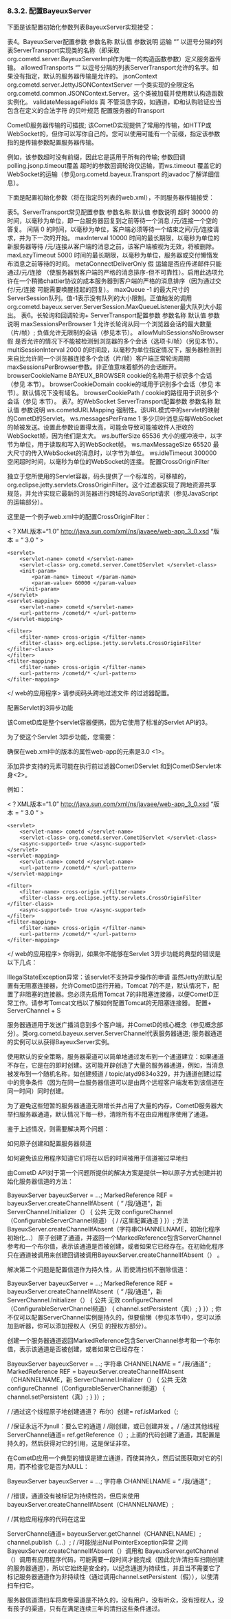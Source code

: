 ### 8.3.2. 配置BayeuxServer
下面是该配置初始化参数列表BayeuxServer实现接受：

表4。BayeuxServer配置参数
参数名称
默认值
参数说明
运输
“”
以逗号分隔的列表ServerTransport实现类的名称（即采取org.cometd.server.BayeuxServerImpl作为唯一的构造函数参数）定义服务器传输。
allowedTransports
“”
以逗号分隔的列表ServerTransport允许的名字。如果没有指定，默认的服务器传输是允许的。
jsonContext
org.cometd.server.JettyJSONContextServer
一个类实现的全限定名org.cometd.common.JSONContext.Server。这个类被加载并使用默认构造函数实例化。
validateMessageFields
真
不管消息字段，如通道，ID和认购验证应当包含在定义的合法字符 的贝叶规范
配置服务器的Transport

CometD服务器传输的可插拔; 该CometD实现提供了常用的传输，如HTTP或WebSocket的，但你可以写你自己的。您可以使用可能有一个前缀，指定该参数指的是传输参数配置服务器传输。

例如，该参数超时没有前缀，因此它是适用于所有的传输; 参数回调polling.jsonp.timeout覆盖 超时的参数回调轮询仅运输，而ws.timeout 覆盖它的WebSocket的运输（参见org.cometd.bayeux.Transport 的javadoc了解详细信息）。

下面是配置初始化参数（将在指定的列表的web.xml），不同服务器传输接受：

表5。ServerTransport常见配置参数
参数名称
默认值
参数说明
超时
30000
的时间，以毫秒为单位，即一台服务器回复到之前等待一个消息 /元/连接一个空的答复。
间隔
0
的时间，以毫秒为单位，客户端必须等待一个结束之间/元/连接请求，并为下一次的开始。
maxInterval
10000
时间的最长期限，以毫秒为单位的新服务器等待 /元/连接从客户端的消息之前，该客户端被视为无效，将被删除。
maxLazyTimeout
5000
时间的最长期限，以毫秒为单位，服务器或交付懒惰发布消息之前等待的时间。
metaConnectDeliverOnly
假
运输是否应传递邮件只能通过/元/连接 （使服务器到客户端的严格的消息排序-但不可靠性）。启用此选项允许在一个稍微chattier协议的成本服务器到客户端的严格的消息排序（因为通过交付/元/连接 可能需要唤醒挂起的回复）。
maxQueue
-1
的最大尺寸的ServerSession队列。值-1表示没有队列的大小限制。正值触发的调用 org.cometd.bayeux.server.ServerSession.MaxQueueListener最大队列大小超出。
表6。长轮询和回调轮询+ ServerTransport配置参数
参数名称
默认值
参数说明
maxSessionsPerBrowser
1
允许长轮询从同一个浏览器会话的最大数量（片/帧）; 负值允许无限制的会话（参见本节）。
allowMultiSessionsNoBrowser
假
是否允许的情况下不能被检测到浏览器的多个会话（选项卡/帧）（另见本节）。
multiSessionInterval
2000
的时间段，以毫秒为单位指定情况下，服务器检测到来自比允许同一个浏览器连接多个会话（片/帧）客户端正常轮询周期maxSessionsPerBrowser参数。非正值意味着额外的会话断开。
browserCookieName
BAYEUX_BROWSER
cookie的名称用于标识多个会话（参见 本节）。
browserCookieDomain
cookie的域用于识别多个会话（参见 本节）。默认情况下没有域名。
browserCookiePath
/
cookie的路径用于识别多个会话（参见 本节）。
表7。的WebSocket ServerTransport配置参数
参数名称
默认值
参数说明
ws.cometdURLMapping
强制性。该URL模式中的servlet的映射的CometD的Servlet。
ws.messagesPerFrame
1
多少贝叶消息应每WebSocket的帧被发送。设置此参数设置得太高，可能会导致可能被收件人拒收的WebSocket帧，因为他们是太大。
ws.bufferSize
65536
大小的缓冲液中，以字节为单位，用于读取和写入的WebSocket帧。
ws.maxMessageSize
65520
最大尺寸的传入WebSocket的消息时，以字节为单位。
ws.idleTimeout
300000
空闲超时时间，以毫秒为单位的WebSocket的连接。
配置CrossOriginFilter

独立于您所使用的Servlet容器，码头提供了一个标准的，可移植的， org.eclipse.jetty.servlets.CrossOriginFilter。这个过滤器实现了跨地资源共享 规范，并允许实现它最新的浏览器进行跨域的JavaScript请求（参见JavaScript的运输部分）。

这里是一个例子web.xml中的配置CrossOriginFilter：

<？XML版本=“1.0” 
 http://java.sun.com/xml/ns/javaee/web-app_3_0.xsd “版本 = “ 3.0 “ >
         
         
         

    <servlet> 
        <servlet-name> cometd </servlet-name> 
        <servlet-class> org.cometd.server.CometDServlet </servlet-class> 
        <init-param> 
            <param-name> timeout </param-name> 
            <param-value> 60000 </param-value> 
        </init-param> 
    </servlet> 
    <servlet-mapping> 
        <servlet-name> cometd </servlet-name> 
        <url-pattern> /cometd/* </url-pattern> 
    </servlet-mapping>

    <filter> 
        <filter-name> cross-origin </filter-name> 
        <filter-class> org.eclipse.jetty.servlets.CrossOriginFilter </filter-class> 
    </filter> 
    <filter-mapping> 
        <filter-name> cross-origin </filter-name> 
        <url-pattern> /cometd/* </url-pattern> 
    </filter-mapping>

</ web的应用程序>
请参阅码头跨地过滤文件 的过滤器配置。

配置Servlet的3异步功能

该CometD库是整个servlet容器便携，因为它使用了标准的Servlet API的3。

为了使这个Servlet 3异步功能，您需要：

确保在web.xml中的版本的属性web-app的元素是3.0 <1>。

添加异步支持的元素可能在执行前过滤器CometDServlet 和到CometDServlet本身<2>。

例如：

<？XML版本=“1.0” 
 http://java.sun.com/xml/ns/javaee/web-app_3_0.xsd “版本 = “ 3.0 “ >
         
         
          

    <servlet> 
        <servlet-name> cometd </servlet-name> 
        <servlet-class> org.cometd.server.CometDServlet </servlet-class> 
        <async-supported> true </async-supported> 
    </servlet> 
    <servlet-mapping> 
        <servlet-name> cometd </servlet-name> 
        <url-pattern> /cometd/* </url-pattern> 
    </servlet-mapping>

    <filter> 
        <filter-name> cross-origin </filter-name> 
        <filter-class> org.eclipse.jetty.servlets.CrossOriginFilter </filter-class> 
        <async-supported> true </async-supported> 
    </filter> 
    <filter-mapping> 
        <filter-name> cross-origin </filter-name> 
        <url-pattern> /cometd/* </url-pattern> 
    </filter-mapping>

</ web的应用程序>
你得到，如果你不能够在Servlet 3异步功能的典型的错误是以下几点：

IllegalStateException异常：该servlet不支持异步操作的申请
虽然Jetty的默认配置有无阻塞连接器，允许CometD运行开箱，Tomcat 7的不是，默认情况下，配置了非阻塞的连接器。您必须先启用Tomcat 7的非阻塞连接器，以便CometD正常工作。请参考Tomcat文档以了解如何配置Tomcat的无阻塞连接器。
配置+ ServerChannel + S

服务器通道用于发送广播消息到多个客户端，并CometD的核心概念（参见概念部分）。类org.cometd.bayeux.server.ServerChannel代表服务器通道; 服务器通道的实例可以从获得BayeuxServer实例。

使用默认的安全策略，服务器渠道可以简单地通过发布到一个通道建立：如果通道不存在，它是在的即时创建。这可能开辟创造了大量的服务器通道，例如，当消息被发布到一个随机名称，如创建频道 / topic/atyd9834o329，并为通道创建过程中的竞争条件（因为在同一台服务器信道可以是由两个远程客户端发布到该信道在同一时间）同时创建。

为了避免这些短暂的服务器通道无限增长并占用了大量的内存，CometD服务器大举扫服务器通道，默认情况下每一秒，清除所有不在由应用程序使用了通道。

鉴于上述情况，则需要解决两个问题：

如何原子创建和配置服务器频道

如何避免该应用程序知道它们将在以后的时间被用于信道被过早地扫

由CometD API对于第一个问题所提供的解决方案是提供一种以原子方式创建并初始化服务器信道的方法：

BayeuxServer bayeuxServer = ...;
MarkedReference <ServerChannel> REF = bayeuxServer.createChannelIfAbsent（ “ /我/通道“，新 ServerChannel.Initializer（）
{
    公共 无效 configureChannel（ConfigurableServerChannel频道）
    {
        / /这里配置通道
    }
}）;
方法BayeuxServer.createChannelIfAbsent（字符串CHANNELNAME，初始化程序初始化...） 原子创建了通道，并返回一个MarkedReference包含ServerChannel参考和一个布尔值，表示该通道是否被创建，或者如果它已经存在。在初始化程序只在通道被调用来创建回调被调用BayeuxServer.createChannelIfAbsent（） 。

解决第二个问题是配置信道作为持久性，从 ​​而使清扫机不删除信道：

BayeuxServer bayeuxServer = ...;
MarkedReference <ServerChannel> REF = bayeuxServer.createChannelIfAbsent（ “ /我/通道“，新 ServerChannel.Initializer（）
{
    公共 无效 configureChannel（ConfigurableServerChannel频道）
    {
        channel.setPersistent（真）;
    }
}）;
你不仅可以配置ServerChannel实例是持久的，但要偷懒（参见本节中），您可以添加监听器，你可以添加授权人（另见 的授权方部分）。

创建一个服务器通道返回MarkedReference包含ServerChannel参考和一个布尔值，表示该通道是否被创建，或者如果它已经存在：

BayeuxServer bayeuxServer = ...;
 字符串 CHANNELNAME = “ /我/通道“ ;
MarkedReference <ServerChannel> REF = bayeuxServer.createChannelIfAbsent（CHANNELNAME，新 ServerChannel.Initializer（）
{
    公共 无效 configureChannel（ConfigurableServerChannel频道）
    {
        channel.setPersistent（真）;
    }
}）;

/ /通过这个线程原子地创建通道？
布尔）创建= ref.isMarked（;

/ /保证永远不为null：要么它的通道
/ /刚创建，或已创建并发
。/ /通过其他线程 
ServerChannel通道= ref.getReference（）;
上面的代码创建了通道，其配置是持久的，然后获得对它的引用，这是保证非空。

在CometD应用一个典型的错误是建立通道，而使其持久，然后试图获取对它的引用，而不检查它是否为NULL：

BayeuxServer bayeuxServer = ...;
 字符串 CHANNELNAME = “ /我/通道“ ;

/ /错误，通道没有被标记为持续性的，但后来使用
bayeuxServer.createChannelIfAbsent（CHANNELNAME）;

/ /其他应用程序的代码在这里

ServerChannel通道= bayeuxServer.getChannel（CHANNELNAME）;
channel.publish（...）; / /可能抛出NullPointerException异常
之间BayeuxServer.createChannelIfAbsent（）调用和 BayeuxServer.getChannel（）调用有应用程序代码，可能需要一段时间才能完成（因此允许清扫车扫刚创建的服务器通道），所以它始终是安全的，以纪念通道为持续性，并且当不需要它了标记服务器通道作为非持续性（通过调用channel.setPersistent（假）），以使清扫车扫它。

服务器信道清扫车将席卷渠道是不持久的，没有用户，没有听众，没有授权人，没有孩子的渠道，只有在满足连续三年的清扫这些条件通过。
